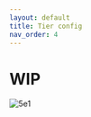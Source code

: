 ```yaml
---
layout: default
title: Tier config
nav_order: 4
---
```


# WIP

![5e1](https://user-images.githubusercontent.com/123037761/214745152-6bc9f751-ea07-4422-9abd-2d0d8550cc2f.jpg)

